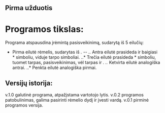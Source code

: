 ## Pirma užduotis
# Programos tikslas:
Programa atspausdina įrėmintą pasisveikinimą, sudarytą iš 5 eilučių:
- Pirma eilutė rėmelis, sudarytas iš *. --
..* Antra eilutė prasideda ir baigiasi * simboliu, viduje tarpo simboliai.
..* Trečia eilutė prasideda * simboliu, tuomet tarpas, pasisveikinimas, vėl tarpas ir *.
..* Ketvirta eilutė analogiška antrai.
..* Penkta eilutė analogiška pirmai.

## Versijų istorija:
v.1.0 galutinė programa, atpažįstama vartotojo lytis.
v.0.2 programos patobulinimas, galima pasirinti rėmelio dydį ir įvesti vardą.
v.0.1 pirminė programos versija.

